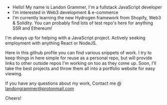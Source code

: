 - Hello! My name is Landon Grammer, I'm a fullstack JavaScript developer
- I’m interested in Web3 development & e-commerce
- I’m currently learning the new Hydrogen framework from Shopify, Web3 & Solidity. You can probably find lots of test repo's here for anything SSR and Ethereum!

I'm always up for helping with a JavaScript project. Actively seeking employment with anything React or NodeJS.
 
Here in this github profile you can find various snippets of work. I try to keep things in here simple for reuse as a personal repo, but will provide links to other outside repos  I'm working on too as they come up. Soon, I'll take the best projects and throw them all into a portfolio website for easy viewing. 
 
 If you have any questions about my work,
 Contact me @ landongrammer@protonmail.com
 
 Cheers!
 
 
 


